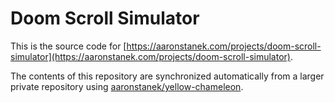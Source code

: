 # Doom Scroll Simulator

This is the source code for [https://aaronstanek.com/projects/doom-scroll-simulator](https://aaronstanek.com/projects/doom-scroll-simulator).

The contents of this repository are synchronized automatically from a larger private repository
using [aaronstanek/yellow-chameleon](https://github.com/aaronstanek/yellow-chameleon).
